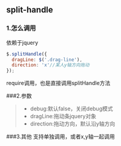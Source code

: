 ## split-handle

### 1.怎么调用
依赖于jquery
```javascript
$.splitHandle({
  dragLine: $('.drag-line'),
  direction: 'x'//某人y轴方向拖动
});
```
require调用，也是直接调用splitHandle方法

###2.参数
> *  debug:默认false，关闭debug模式
> *  dragLine:拖动条jquery对象
> *  direction:拖动方向，默认沿y轴方向

###3.其他
支持单独调用，或者x,y轴一起调用
